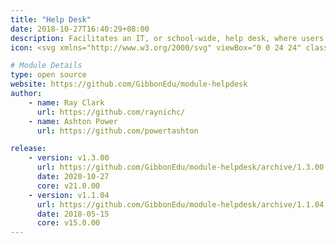 ```yaml
---
title: "Help Desk"
date: 2018-10-27T16:40:29+08:00
description: Facilitates an IT, or school-wide, help desk, where users can report and track issues, whilst designated members of the community help them.
icon: <svg xmlns="http://www.w3.org/2000/svg" viewBox="0 0 24 24" class="w-8 icon-chat-group"><path class="fill-current" d="M20.3 12.04l1.01 3a1 1 0 0 1-1.26 1.27l-3.01-1a7 7 0 1 1 3.27-3.27zM11 10a1 1 0 1 0 0-2 1 1 0 0 0 0 2zm3 0a1 1 0 1 0 0-2 1 1 0 0 0 0 2zm3 0a1 1 0 1 0 0-2 1 1 0 0 0 0 2z"></path><path class="fill-primary" d="M15.88 17.8a7 7 0 0 1-8.92 2.5l-3 1.01a1 1 0 0 1-1.27-1.26l1-3.01A6.97 6.97 0 0 1 5 9.1a9 9 0 0 0 10.88 8.7z"></path></svg>

# Module Details
type: open source
website: https://github.com/GibbonEdu/module-helpdesk
author:
    - name: Ray Clark
      url: https://github.com/raynichc/
    - name: Ashton Power
      url: https://github.com/powertashton

release:
    - version: v1.3.00
      url: https://github.com/GibbonEdu/module-helpdesk/archive/1.3.00.zip
      date: 2020-10-27
      core: v21.0.00
    - version: v1.1.04
      url: https://github.com/GibbonEdu/module-helpdesk/archive/1.1.04.zip
      date: 2018-05-15
      core: v15.0.00
---
```


